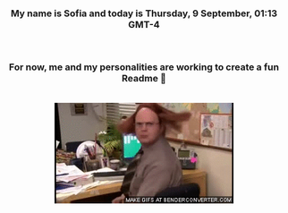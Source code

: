


<div align="center">
<h3 >My name is Sofia and today is Thursday, 9 September, 01:13 GMT-4</h3><br>
<h3 >For now, me and my personalities are working to create a fun Readme 👋
</h3><br>
<img src='img/dwight.gif' alt='working...'/>
</div>
